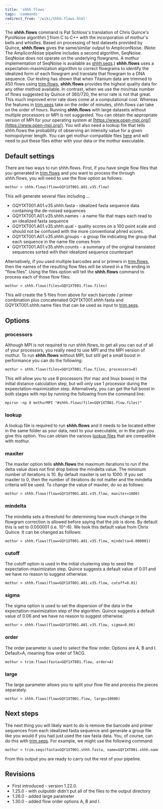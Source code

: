 ```yaml
---
title: 'shhh.flows'
tags: 'commands'
redirect_from: '/wiki/Shhh.flows.html'
---
```

The **shhh.flows** command is Pat Schloss's
translation of Chris Quince's PyroNoise algorithm
[1](https://code.google.com/archive/p/ampliconnoise/downloads) from
C to C++ with the incorporation of mothur's bells and whistles. Based
on processing of test datasets provided by Quince, **shhh.flows** gives the
same/similar output to AmpliconNoise. (Note: The AmpliconNoise pipeline
includes a second algorithm, SeqNoise. SeqNoise does not operate on the
underlying flowgrams. A mothur implementation of SeqNoise is available
as [shhh.seqs](shhh.seqs).) **shhh.flows** uses a
expectation-maximization algorithm to correct flowgrams to identify the
idealized form of each flowgram and translate that flowgram to a DNA
sequence. Our testing has shown that when Titanium data are trimmed to
450 flows using [trim.flows](trim.flows), **shhh.flows** provides
the highest quality data for any other method available. In contrast,
when we use the min/max number of flows suggested by Quince of 360/720,
the error rate is not that great. This much improved error rate does
come at a computational cost. Whereas the features in
[trim.seqs](trim.seqs) take on the order of minutes,
shhh.flows can take on the order of hours. Running **shhh.flows** with large
datasets without multiple processors or MPI is not suggested. You can
obtain the appropriate version of MPI for your operating system at
[https://www.open-mpi.org/](https://www.open-mpi.org/). You will also need a lookup file that tells
shhh.flows the probability of observing an intensity value for a given
homopolymer length. You can get mothur-compatible files [
here](lookup_files) and will need to put these files either
with your data or the mothur executable.

## Default settings

There are two ways to run shhh.flows. First, if you have single flow
files that you generated in [trim.flows](trim.flows) and you
want to process the through shhh.flows, you will need to use the flow
option as follows:

    mothur > shhh.flows(flow=GQY1XT001.A01.v35.flow)

This will generate several files including \...

-   GQY1XT001.A01.v35.shhh.fasta - idealized fasta sequence data
    containing the de-noised sequences
-   GQY1XT001.A01.v35.shhh.names - a name file that maps each read to
    an idealized fasta sequence
-   GQY1XT001.A01.v35.shhh.qual - quality scores on a 100 point scale
    and should not be confused with the more conventional phred scores.
-   GQY1XT001.A01.v35.shhh.groups - a group file indicating the group
    that each sequence in the name file comes from
-   GQY1XT001.A01.v35.shhh.counts - a summary of the original translated
    sequences sorted with their idealized sequence counterpart

Alternatively, if you used multiple barcodes and or primers in
[trim.flows](trim.flows), then the names of the resulting
flow files will be stored in a file ending in "flow.files". Using the
files option will tell the **shhh.flows** command to process each of those
flow files:

    mothur > shhh.flows(files=GQY1XT001.flow.files)

This will create the 5 files from above for each barcode / primer
combination plus concatenated GQY1XT001.shhh.fasta and
GQY1XT001.shhh.name files that can be used as input to
[trim.seqs](trim.seqs).

## Options

### processors

Although MPI is not required to run shhh.flows, to get all you can out
of all of your processors, you really need to use MPI and the MPI
version of mothur. To run **shhh.flows** without MPI, but still get a small
boost in performance you can do the following:

    mothur > shhh.flows(files=GQY1XT001.flow.files, processors=8)

This will allow you to use 8 processors (for mac and linux boxes) in the
initial distance calculation step, but will only use 1 processor during
the expeectation-maximization step. Alternatively, you can get the full
boost in both stages with mpi by running the following from the command
line:

    mpirun -np 8 mothurMPI "#shhh.flows(file=GQY1XT001.flow.files)"

### lookup

A lookup file is required to run **shhh.flows** and it needs to be located
either in the same folder as your data, next to your executable, or in
the path you give this option. You can obtain the various [lookup
files](lookup_files) that are compatible with mothur.

### maxiter

The maxiter option tells **shhh.flows** the maximum iterations to run if the
delta value does not first drop below the mindelta value. The minimum
number of iterations is 10. By default maxiter is set to 1000. If you
set maxiter to 0, then the number of iterations do not matter and the
mindelta criteria will be used. To change the value of maxiter, do so as
follows:

    mothur > shhh.flows(flow=GQY1XT001.A01.v35.flow, maxiter=1000)

### mindelta

The mindelta sets a threshold for determining how much change in the
flowgram correction is allowed before saying that the job is done. By
default this is set to 0.000001 (i.e. 10\^-6). We took this default
value from Chris Quince. It can be changed as folllows:

    mothur > shhh.flows(flow=GQY1XT001.A01.v35.flow, mindelta=0.000001)

### cutoff

The cutoff option is used in the initial clustering step to seed the
expectation-maximizaton step. Quince suggests a default value of 0.01
and we have no reason to suggest otherwise:

    mothur > shhh.flows(flow=GQY1XT001.A01.v35.flow, cutoff=0.01)

### sigma

The sigma option is used to set the dispersion of the data in the
expectation-maximization step of the algorithm. Quince suggests a
default value of 0.06 and we have no reason to suggest otherwise:

    mothur > shhh.flows(flow=GQY1XT001.A01.v35.flow, sigma=0.06)

### order

The order parameter is used to select the flow order. Options are A, B
and I. Default=A, meaning flow order of TACG.

    mothur > trim.flows(fasta=GQY1XT001.flow, order=A)

### large

The large parameter allows you to split your flow file and process the
pieces separately.

    mothur > shhh.flows(flow=GQY1XT001.flow, large=10000)

## Next steps

The next thing you will likely want to do is remove the barcode and
primer sequences from each idealized fasta sequence and generate a group
file like you would if you had just used the raw fasta data. You, of
course, can do this with [trim.seqs](trim.seqs). For example,
we might use the following command:

    mothur > trim.seqs(fasta=GQY1XT001.shhh.fasta, name=GQY1XT001.shhh.names, oligos=GQY1XT001.oligos, pdiffs=2, bdiffs=1, flip=T, processors=8)

From this output you are ready to carry out the rest of your pipeline.

## Revisions

-   First introduced - version 1.22.0.
-   1.25.0 - with outputdir didn't put all of the files to the output
    directory
-   1.26.0 - added large parameter
-   1.30.0 - added flow order options A, B and I.


